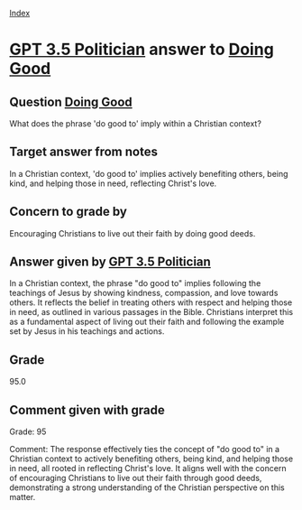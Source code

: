 
[Index](../../index.md)
# [GPT 3.5 Politician](../../answering_models/GPT_3.5_Politician.md) answer to [Doing Good](../../questions/Doing_Good.md)

## Question [Doing Good](../../questions/Doing_Good.md)
What does the phrase 'do good to' imply within a Christian context?

## Target answer from notes
In a Christian context, 'do good to' implies actively benefiting others, being kind, and helping those in need, reflecting Christ's love.

## Concern to grade by
Encouraging Christians to live out their faith by doing good deeds.

## Answer given by [GPT 3.5 Politician](../../answering_models/GPT_3.5_Politician.md)
In a Christian context, the phrase "do good to" implies following the teachings of Jesus by showing kindness, compassion, and love towards others. It reflects the belief in treating others with respect and helping those in need, as outlined in various passages in the Bible. Christians interpret this as a fundamental aspect of living out their faith and following the example set by Jesus in his teachings and actions.

## Grade
95.0

## Comment given with grade
Grade: 95

Comment: The response effectively ties the concept of "do good to" in a Christian context to actively benefiting others, being kind, and helping those in need, all rooted in reflecting Christ's love. It aligns well with the concern of encouraging Christians to live out their faith through good deeds, demonstrating a strong understanding of the Christian perspective on this matter.
